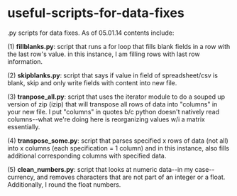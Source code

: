 useful-scripts-for-data-fixes
=============================

.py scripts for data fixes. As of 05.01.14 contents include:

(1) **fillblanks.py**: script that runs a for loop that fills blank fields in a row with the last row's value. in this 	instance, I am filling rows with last row information.
                   
(2) **skipblanks.py**: script that says if value in field of spreadsheet/csv is blank, skip and only write fields with   content into new file.

(3) **tranpose_all.py**: script that uses the iterator module to do a souped up version of zip (izip) that will transpose all rows of data into "columns" in your new file. I put "columns" in quotes b/c python doesn't natively read columns--what we're doing here is reorganizing values w/i a matrix essentially.

(4) **transpose_some.py**: script that parses specified x rows of data (not all) into x columns (each specification = 1  column) and in this instance, also fills additional corresponding columns with specified data.

(5) **clean_numbers.py**: script that looks at numeric data--in my case--currency, and removes characters that are not part of an integer or a float. Additionally, I round the float numbers. 


